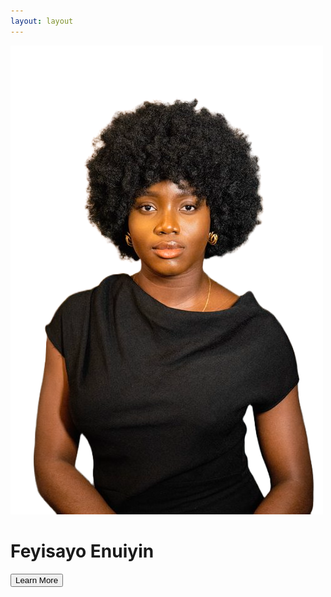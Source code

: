 ```yaml
---
layout: layout
---
```


<img
  class="landingimage"
  src="/Images/websitelandingpageImage.png"
  alt="Feyisayo Enuiyin Picture"
/>
<h1>Feyisayo Enuiyin</h1>
<!-- <h2>
        And we know that all things work together for good to them that love
        God, to them who are the called according to his purpose. KJV- Romans
        8:28
      </h2> -->

<button class="button1">Learn More</button>
